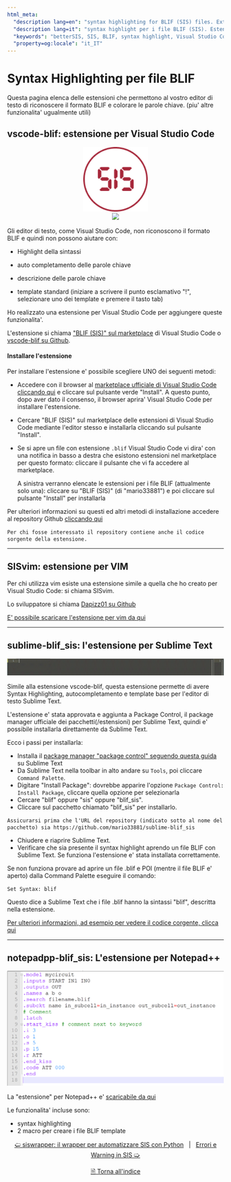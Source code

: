 ```yaml
---
html_meta:
  "description lang=en": "syntax highlighting for BLIF (SIS) files. Extensions for Visual Studio Code, Sublime Text, Notepad++ and Vim."
  "description lang=it": "syntax highlight per i file BLIF (SIS). Estensioni per Visual Studio Code, Sublime Text, Notepad++ e Vim."
  "keywords": "betterSIS, SIS, BLIF, syntax highlight, Visual Studio Code extension, Sublime Text package, Notepad++, Vim"
  "property=og:locale": "it_IT"
---
```


# Syntax Highlighting per file BLIF

Questa pagina elenca delle estensioni che permettono al
vostro editor di testo di riconoscere il formato
BLIF e colorare le parole chiave. (piu' altre funzionalita' ugualmente utili)

## vscode-blif: estensione per Visual Studio Code

<p align="center">
<img height="150px" src="https://raw.githubusercontent.com/mario33881/vscode-blif/9c1c9abb292ec0ed749e85ead7f2fdea4b80dbfc/images/icon.png" />
<br>
<img src="https://github.com/mario33881/vscode-blif/blob/9c1c9abb292ec0ed749e85ead7f2fdea4b80dbfc/images/presentation.gif?raw=true" />
</p>

Gli editor di testo, come Visual Studio Code, non riconoscono il formato BLIF e quindi non possono aiutare con:

* Highlight della sintassi

* auto completamento delle parole chiave

* descrizione delle parole chiave

* template standard (iniziare a scrivere il punto esclamativo "!", selezionare uno dei template e premere il tasto tab)

Ho realizzato una estensione per Visual Studio Code per aggiungere queste funzionalita'.

L'estensione si chiama ["BLIF (SIS)" sul marketplace](https://marketplace.visualstudio.com/items?itemName=mario33881.vscode-blif) di Visual Studio Code o [vscode-blif su Github](https://github.com/mario33881/vscode-blif).

#### Installare l'estensione

Per installare l'estensione e' possibile scegliere UNO dei seguenti metodi:

* Accedere con il browser al [marketplace ufficiale di Visual Studio Code cliccando qui](https://marketplace.visualstudio.com/items?itemName=mario33881.vscode-blif) e cliccare sul pulsante verde "Install". A questo punto, dopo aver dato il consenso, il browser aprira' Visual Studio Code per installare l'estensione.

* Cercare "BLIF (SIS)" sul marketplace delle estensioni di Visual Studio Code mediante l'editor stesso e installarla cliccando sul pulsante "Install".

* Se si apre un file con estensione ```.blif``` Visual Studio Code vi dira' con una notifica in basso a destra 
che esistono estensioni nel marketplace per questo formato: cliccare il pulsante che vi fa accedere al marketplace.

    A sinistra verranno elencate le estensioni per i file BLIF (attualmente solo una): cliccare su "BLIF (SIS)" (di "mario33881") e poi cliccare sul pulsante "Install" per installarla

Per ulteriori informazioni su questi ed altri metodi di installazione accedere al repository Github [cliccando qui](https://github.com/mario33881/vscode-blif)

```{note}
Per chi fosse interessato il repository contiene anche il codice sorgente della estensione.
```

---

## SISvim: estensione per VIM

Per chi utilizza vim esiste una estensione simile a quella che ho creato per Visual Studio Code: si chiama SISvim.

Lo sviluppatore si chiama [Dapizz01 su Github](https://github.com/Dapizz01)

[E' possibile scaricare l'estensione per vim da qui](https://github.com/Dapizz01/SISvim)

---

## sublime-blif_sis: l'estensione per Sublime Text

<p align="center">

<img alt="GIF che mostra syntax highlight" src="https://raw.githubusercontent.com/mario33881/sublime-blif_sis/6d12b011ab479341949a42bd9f5175391fedc0ea/assets/presentation.gif"/>
</p>

Simile alla estensione vscode-blif, questa estensione permette di avere Syntax Highlighting,
autocompletamento e template base per l'editor di testo Sublime Text.

L'estensione e' stata approvata e aggiunta a Package Control, il package manager ufficiale dei pacchetti(/estensioni) per Sublime Text, quindi
e' possibile installarla direttamente da Sublime Text.

Ecco i passi per installarla:

* Installa il [package manager "package control" seguendo questa guida](https://packagecontrol.io/installation) su Sublime Text
* Da Sublime Text nella toolbar in alto andare su ```Tools```, poi cliccare ```Command Palette```.
* Digitare "Install Package": dovrebbe apparire l'opzione ```Package Control: Install Package```, cliccare quella opzione per selezionarla
* Cercare "blif" oppure "sis" oppure "blif_sis".
* Cliccare sul pacchetto chiamato "blif_sis" per installarlo.

```{note}
Assicurarsi prima che l'URL del repository (indicato sotto al nome del pacchetto) sia https://github.com/mario33881/sublime-blif_sis
```

* Chiudere e riaprire Sublime Text.
* Verificare che sia presente il syntax highlight aprendo un file BLIF con Sublime Text. Se funziona l'estensione e' stata installata correttamente.

Se non funziona provare ad aprire un file .blif e POI (mentre il file BLIF e' aperto) dalla Command Palette eseguire il comando:
```{note}
Set Syntax: blif
```
Questo dice a Sublime Text che i file .blif hanno la sintassi "blif", descritta nella estensione.

[Per ulteriori informazioni, ad esempio per vedere il codice corgente, clicca qui](https://github.com/mario33881/sublime-blif_sis)

---
## notepadpp-blif_sis: L'estensione per Notepad++
<p align="center">

<img alt="GIF che mostra syntax highlight" src="https://raw.githubusercontent.com/mario33881/notepadpp-blif_sis/6f7d5ee4613695e3654fb94b4b59b66dd0798f77/assets/syntax_highlight.png"/>
</p>

La "estensione" per Notepad++ e' [scaricabile da qui](https://github.com/mario33881/notepadpp-blif_sis)

Le funzionalita' incluse sono:
* syntax highlighting
* 2 macro per creare i file BLIF template

<div align=center>

[🢠 siswrapper: il wrapper per automatizzare SIS con Python](./005_siswrapper.md) &nbsp; | &nbsp; [Errori e Warning in SIS 🢡](./007_errori_e_warning.md)

[🗎 Torna all'indice](./tutorials.md)

</div>